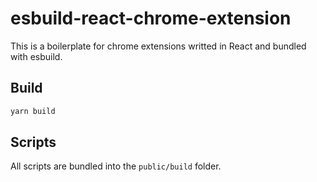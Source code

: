 # esbuild-react-chrome-extension

This is a boilerplate for chrome extensions writted in React and bundled with esbuild.

## Build

```sh
yarn build
```

## Scripts

All scripts are bundled into the `public/build` folder.
